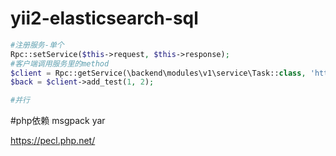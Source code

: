 # yii2-elasticsearch-sql
```php
#注册服务-单个
Rpc::setService($this->request, $this->response);
#客户端调用服务里的method
$client = Rpc::getService(\backend\modules\v1\service\Task::class, 'http://www.t.com/wms_v1/rpc/server');
$back = $client->add_test(1, 2);

#并行


```
#php依赖
msgpack
yar

https://pecl.php.net/

